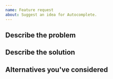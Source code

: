 ```yaml
---
name: Feature request
about: Suggest an idea for Autocomplete.
---
```


## Describe the problem

<!-- Explain why a new feature is required. -->

## Describe the solution

<!-- Explain what your solution would look like. -->

## Alternatives you've considered

<!-- Is the proposed solution not the only one you've thought about? Please tell us more! -->
